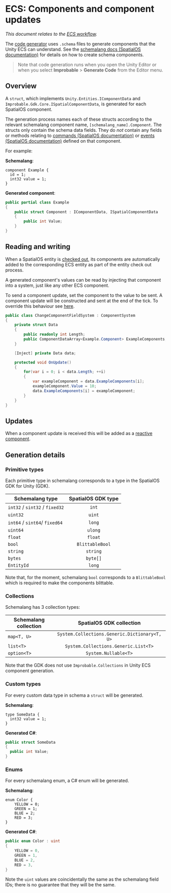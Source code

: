 # ECS: Components and component updates
_This document relates to the [ECS workflow]({{urlRoot}}/content/intro-workflows-spatialos-entities)._

The [code generator]({{urlRoot}}/content/code-generator) uses `.schema` files to generate components that the Unity ECS can understand. See the [schemalang docs (SpatialOS documentation)](https://docs.improbable.io/reference/latest/shared/schema/introduction#schema-introduction) for details on how to create schema components.

> Note that code generation runs when you open the Unity Editor or when you select **Improbable** > **Generate Code** from the Editor menu.

## Overview

A `struct`, which implements `Unity.Entities.IComponentData` and `Improbable.Gdk.Core.ISpatialComponentData`,
is generated for each SpatialOS component.

The generation process names each of these structs according to the relevant schemalang component name, `[schemalang_name].Component`. The structs only contain the schema data fields. They do *not* contain any fields or methods relating to [commands (SpatialOS documentation)](https://docs.improbable.io/reference/latest/shared/glossary#commands) or [events (SpatialOS documentation)](https://docs.improbable.io/reference/latest/shared/glossary#event) defined on that component.

For example:

**Schemalang**:

```
component Example {
  id = 1;
  int32 value = 1;
}
```

**Generated component**:

```csharp
public partial class Example
{
    public struct Component : IComponentData, ISpatialComponentData
    {
        public int Value;
    }
}
```

## Reading and writing

When a SpatialOS entity is [checked out]({{urlRoot}}/content/glossary#checking-out), its components are automatically added to the corresponding ECS entity as part of the entity check out process.

A generated component's values can be read by injecting that component into a system, just like any other ECS component.

To send a component update, set the component to the value to be sent. A component update will be constructed and sent at the end of the tick.
To override this behaviour see [here]({{urlRoot}}/content/ecs/custom-replication-system).

```csharp
public class ChangeComponentFieldSystem : ComponentSystem
{
    private struct Data
    {
        public readonly int Length;
        public ComponentDataArray<Example.Component> ExampleComponents;
    }

    [Inject] private Data data;

    protected void OnUpdate()
    {
        for(var i = 0; i < data.Length; ++i)
        {
            var exampleComponent = data.ExampleComponents[i];
            exampleComponent.Value = 10;
            data.ExampleComponents[i] = exampleComponent;
        }
    }
}
```

## Updates
When a component update is received this will be added as a [reactive component]({{urlRoot}}/content/ecs/reactive-components).

## Generation details

### Primitive types
Each primitive type in schemalang corresponds to a type in the SpatialOS GDK for Unity (GDK).

| Schemalang type                | SpatialOS GDK type      |
| ------------------------------ | :---------------------: |
| `int32` / `sint32` / `fixed32` | `int`                   |
| `uint32`                       | `uint`                  |
| `int64` / `sint64`/ `fixed64`  | `long`                  |
| `uint64`                       | `ulong`                 |
| `float`                        | `float`                 |
| `bool`                         | `BlittableBool`         |
| `string`                       | `string`                |
| `bytes`                        | `byte[]`                |
| `EntityId`                     | `long`                  |

Note that, for the moment, schemalang `bool` corresponds to a `BlittableBool` which is required to make the components blittable.

### Collections
Schemalang has 3 collection types:

| Schemalang collection | SpatialOS GDK collection                          |
| --------------------- | :-----------------------------------------------: |
| `map<T, U>`           | `System.Collections.Generic.Dictionary<T, U>`     |
| `list<T>`             | `System.Collections.Generic.List<T>`              |
| `option<T>`           | `System.Nullable<T>`                              |

Note that the GDK does not use `Improbable.Collections` in Unity ECS component generation.

### Custom types
For every custom data type in schema a `struct` will be generated.

**Schemalang**:

```
type SomeData {
  int32 value = 1;
}
```

**Generated C#**:

```	csharp
public struct SomeData
{
  public int Value;
}
```

### Enums
For every schemalang enum, a C# enum will be generated.

**Schemalang**:

```
enum Color {
    YELLOW = 0;
    GREEN = 1;
    BLUE = 2;
    RED = 3;
}
```

**Generated C#**:

```csharp
public enum Color : uint
{
    YELLOW = 0,
    GREEN = 1,
    BLUE = 2,
    RED = 3,
}
```

Note the `uint` values are coincidentally the same as the schemalang field IDs; there is no guarantee that they will be the same.
